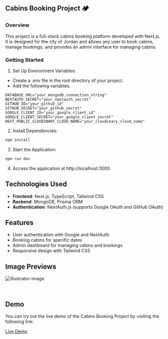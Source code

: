 ## Cabins Booking Project 🏕️

### Overview
This project is a full-stack cabins booking platform developed with Next.js. It is designed for the city of Jordan and allows any user to book cabins, manage bookings, and provides an admin interface for managing cabins.

### Getting Started

1. Set Up Environment Variables:

- Create a .env file in the root directory of your project.
- Add the following variables.

```
DATABASE_URL="your_mongodb_connection_string"
NEXTAUTH_SECRET="your_nextauth_secret"
GITHUB_ID="your_github_id"
GITHUB_SECRET="your_github_secret"
GOOGLE_CLIENT_ID="your_google_client_id"
GOOGLE_CLIENT_SECRET="your_google_client_secret"
NEXT_PUBLIC_CLOUDINARY_CLOUD_NAME="your_cloudinary_cloud_name"
```

2. Install Dependencies:

```bash
npm install
```

3. Start the Application:

```bash
npm run dev
```

4. Access the application at http://localhost:3000

## Technologies Used
- **Frontend**: Next.js, TypeScript, Tailwind CSS
- **Backend**: MongoDB, Prisma ORM
- **Authentication**: NextAuth.js (supports Google OAuth and GitHub OAuth)

## Features

- User authentication with Google and NextAuth
- Booking cabins for specific dates
- Admin dashboard for managing cabins and bookings
- Responsive design with Tailwind CSS

## Image Previews

![illustrator-image](https://github.com/abda1rahman/WildCabinsBooking/assets/115384907/be3be2bf-52fb-49fd-88fe-5ae57a15b007)

<br/>

## Demo

You can try out the live demo of the Cabins Booking Project by visiting the following link:

[Live Demo](https://cabins-booking-app.vercel.app/)
